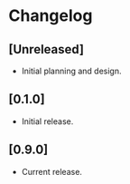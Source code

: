# Changelog

## [Unreleased]

- Initial planning and design.

## [0.1.0]

- Initial release.

## [0.9.0]

- Current release.

